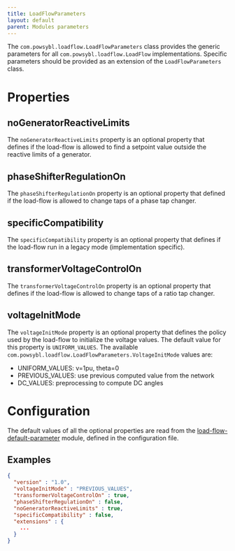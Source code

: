 ```yaml
---
title: LoadFlowParameters
layout: default
parent: Modules parameters
---
```


The `com.powsybl.loadflow.LoadFlowParameters` class provides the generic parameters for all `com.powsybl.loadflow.LoadFlow`
implementations. Specific parameters should be provided as an extension of the `LoadFlowParameters` class.

# Properties

## noGeneratorReactiveLimits
The `noGeneratorReactiveLimits` property is an optional property that defines if the load-flow is allowed to find a
setpoint value outside the reactive limits of a generator.

## phaseShifterRegulationOn
The `phaseShifterRegulationOn` property is an optional property that defined if the load-flow is allowed to change taps
of a phase tap changer.

## specificCompatibility
The `specificCompatibility` property is an optional property that defines if the load-flow run in a legacy mode
(implementation specific).

## transformerVoltageControlOn
The `transformerVoltageControlOn` property is an optional property that defines if the load-flow is allowed to change
taps of a ratio tap changer.

## voltageInitMode
The `voltageInitMode` property is an optional property that defines the policy used by the load-flow to initialize the
voltage values. The default value for this property is `UNIFORM_VALUES`. The available `com.powsybl.loadflow.LoadFlowParameters.VoltageInitMode`
values are:
- UNIFORM_VALUES: v=1pu, theta=0
- PREVIOUS_VALUES: use previous computed value from the network
- DC_VALUES: preprocessing to compute DC angles

# Configuration
The default values of all the optional properties are read from the [load-flow-default-parameter](../modules/load-flow-default-parameters.md)
module, defined in the configuration file. 

## Examples
```json
{
  "version" : "1.0",
  "voltageInitMode" : "PREVIOUS_VALUES",
  "transformerVoltageControlOn" : true,
  "phaseShifterRegulationOn" : false,
  "noGeneratorReactiveLimits" : true,
  "specificCompatibility" : false,
  "extensions" : {
    ...
  }
}
```
